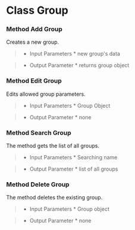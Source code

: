 # Class Group #

### Method Add Group ###

Creates a new group.

> - Input Parameters
    * new group's data

> - Output Parameter
    * returns group object

### Method Edit Group ###

Edits allowed group parameters.

> - Input Parameters
    * Group Object

> - Output Parameter
    * none

### Method Search Group ###

The method gets the list of all groups.

> - Input Parameters
    * Searching name

> - Output Parameter
    * list of all groups

### Method Delete Group ###

The method deletes the existing group.

> - Input Parameters
    * Group object

> - Output Parameter
    * none
